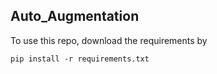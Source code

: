 ## Auto_Augmentation

To use this repo, download the requirements by

    pip install -r requirements.txt 
